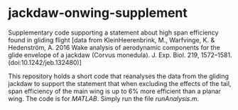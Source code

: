 # jackdaw-onwing-supplement
Supplementary code supporting a statement about high span efficiency found in gliding flight [data from KleinHeerenbrink, M., Warfvinge, K. &amp; Hedenström, A. 2016 Wake analysis of aerodynamic components for the glide envelope of a jackdaw (Corvus monedula). J. Exp. Biol. 219, 1572–1581. (doi:10.1242/jeb.132480)]

This repository holds a short code that reanalyses the data from the gliding jackdaw to support the statement that when excluding the effects of the tail, span efficiency of the main wing is up to 6% more efficient than a planar wing. The code is for *MATLAB*. Simply run the file *runAnalysis.m*.
